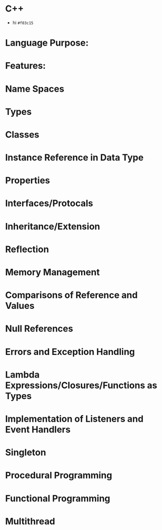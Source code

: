 # C++

- hi `#f03c15`

# Language Purpose:


# Features:


# Name Spaces


# Types


# Classes


# Instance Reference in Data Type


# Properties


# Interfaces/Protocals


# Inheritance/Extension


# Reflection


# Memory Management


# Comparisons of Reference and Values


# Null References


# Errors and Exception Handling


# Lambda Expressions/Closures/Functions as Types


# Implementation of Listeners and Event Handlers


# Singleton


# Procedural Programming


# Functional Programming


# Multithread

